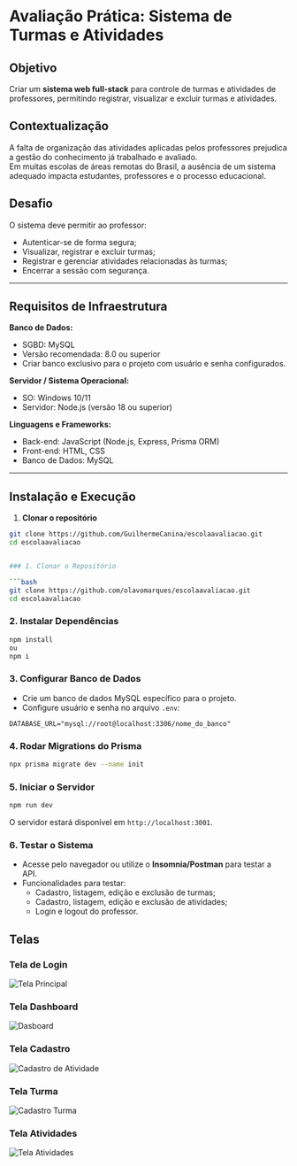 # Avaliação Prática: Sistema de Turmas e Atividades

## Objetivo
Criar um **sistema web full-stack** para controle de turmas e atividades de professores, permitindo registrar, visualizar e excluir turmas e atividades.

## Contextualização
A falta de organização das atividades aplicadas pelos professores prejudica a gestão do conhecimento já trabalhado e avaliado.  
Em muitas escolas de áreas remotas do Brasil, a ausência de um sistema adequado impacta estudantes, professores e o processo educacional.

## Desafio
O sistema deve permitir ao professor:
- Autenticar-se de forma segura;
- Visualizar, registrar e excluir turmas;
- Registrar e gerenciar atividades relacionadas às turmas;
- Encerrar a sessão com segurança.

---

## Requisitos de Infraestrutura

**Banco de Dados:**  
- SGBD: MySQL  
- Versão recomendada: 8.0 ou superior  
- Criar banco exclusivo para o projeto com usuário e senha configurados.

**Servidor / Sistema Operacional:**  
- SO: Windows 10/11  
- Servidor: Node.js (versão 18 ou superior)

**Linguagens e Frameworks:**  
- Back-end: JavaScript (Node.js, Express, Prisma ORM)  
- Front-end: HTML, CSS  
- Banco de Dados: MySQL

---

## Instalação e Execução

1. **Clonar o repositório**
```bash
git clone https://github.com/GuilhermeCanina/escolaavaliacao.git
cd escolaavaliacao


### 1. Clonar o Repositório

```bash
git clone https://github.com/olavomarques/escolaavaliacao.git
cd escolaavaliacao
```

### 2. Instalar Dependências

```bash
npm install
ou
npm i
```

### 3. Configurar Banco de Dados
- Crie um banco de dados MySQL específico para o projeto.  
- Configure usuário e senha no arquivo `.env`:

```env
DATABASE_URL="mysql://root@localhost:3306/nome_do_banco"
```

### 4. Rodar Migrations do Prisma

```bash
npx prisma migrate dev --name init
```

### 5. Iniciar o Servidor

```bash
npm run dev
```

O servidor estará disponível em `http://localhost:3001`.

### 6. Testar o Sistema
- Acesse pelo navegador ou utilize o **Insomnia/Postman** para testar a API.  
- Funcionalidades para testar:
  - Cadastro, listagem, edição e exclusão de turmas;
  - Cadastro, listagem, edição e exclusão de atividades;
  - Login e logout do professor.
## Telas

### Tela de Login

![Tela Principal](https://github.com/Olavomarques/escolaavaliacao-mobile/blob/58fcf6a4d57ed6fc4c880efbcae5914b382f2caf/imagens/login.png)
### Tela Dashboard

![Dasboard](https://github.com/Olavomarques/escolaavaliacao-mobile/blob/58fcf6a4d57ed6fc4c880efbcae5914b382f2caf/imagens/dashboard.png)

### Tela Cadastro

![Cadastro de Atividade](https://github.com/Olavomarques/escolaavaliacao-mobile/blob/58fcf6a4d57ed6fc4c880efbcae5914b382f2caf/imagens/cadastro%20atividades.png)

### Tela  Turma
![Cadastro Turma](https://github.com/Olavomarques/escolaavaliacao-mobile/blob/58fcf6a4d57ed6fc4c880efbcae5914b382f2caf/imagens/Captura%20de%20tela%202025-10-24%20110237.png)
### Tela Atividades

![Tela Atividades](https://github.com/Olavomarques/escolaavaliacao-mobile/blob/30d6176e7cb90134e07f957319b6b5cd62a987f5/imagens/atividade%20turma.png)

